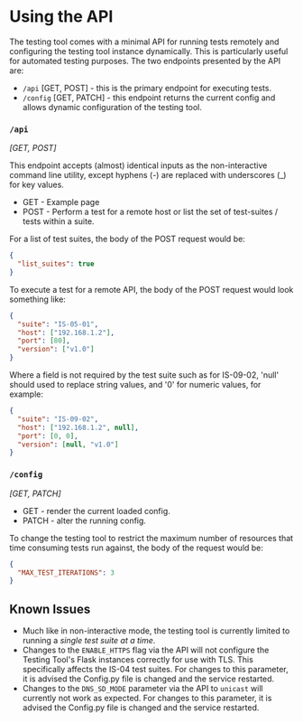 # Using the API

The testing tool comes with a minimal API for running tests remotely and configuring the testing tool instance dynamically.
This is particularly useful for automated testing purposes. The two endpoints presented by the API are:
- `/api` [GET, POST] - this is the primary endpoint for executing tests.
- `/config` [GET, PATCH] - this endpoint returns the current config and allows dynamic configuration of the testing tool.

### `/api`
_[GET, POST]_

This endpoint accepts (almost) identical inputs as the non-interactive command line utility, except hyphens (-) are replaced with underscores (\_) for key values.

- GET - Example page
- POST - Perform a test for a remote host or list the set of test-suites / tests within a suite.

For a list of test suites, the body of the POST request would be:

```json
{
  "list_suites": true
}
```

To execute a test for a remote API, the body of the POST request would look something like:

```json
{
  "suite": "IS-05-01",
  "host": ["192.168.1.2"],
  "port": [80],
  "version": ["v1.0"]
}
```

Where a field is not required by the test suite such as for IS-09-02, 'null' should used to replace string values, and '0' for numeric values, for example:

```json
{
  "suite": "IS-09-02",
  "host": ["192.168.1.2", null],
  "port": [0, 0],
  "version": [null, "v1.0"]
}
```

### `/config`
_[GET, PATCH]_

- GET - render the current loaded config.
- PATCH - alter the running config.

To change the testing tool to restrict the maximum number of resources that time consuming tests run against, the body of the request would be:

```json
{
  "MAX_TEST_ITERATIONS": 3
}
```

## Known Issues

- Much like in non-interactive mode, the testing tool is currently limited to running a _single test suite at a time_.
- Changes to the `ENABLE_HTTPS` flag via the API will not configure the Testing Tool's Flask instances correctly for use with
TLS. This specifically affects the IS-04 test suites. For changes to this parameter, it is advised the Config.py file is
changed and the service restarted.
- Changes to the `DNS_SD_MODE` parameter via the API to `unicast` will currently not work as expected. For changes to this
parameter, it is advised the Config.py file is changed and the service restarted.
